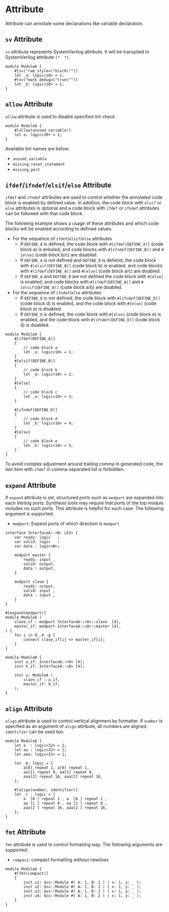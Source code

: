 # Attribute

Attribute can annotate some declarations like variable declaration.

## `sv` Attribute

`sv` attribute represents SystemVerilog attribute.
It will be transpiled to SystemVerilog attribute `(*  *)`.

```veryl,playground
module ModuleA {
    #[sv("ram_style=\"block\"")]
    let _a: logic<10> = 1;
    #[sv("mark_debug=\"true\"")]
    let _b: logic<10> = 1;
}
```

## `allow` Attribute

`allow` attribute is used to disable specified lint check.

```veryl,playground
module ModuleA {
    #[allow(unused_variable)]
    let a: logic<10> = 1;
}
```

Available lint names are below:

* `unused_variable`
* `missing_reset_statement`
* `missing_port`

## `ifdef`/`ifndef`/`elsif`/`else` Attribute

`ifdef` and `ifndef` attributes are used to control whether the annotated code block is enabled by defined value.
In addition, the code block with `elsif` or `else` attributes is optional and a code block with `ifdef` or `ifndef` attributes can be followed with that code block.

The following example shows a usage of these attributes and which code blocks will be enabled according to defined values.

* For the sequence of `ifdef`/`elsif`/`else` attributes
    * If `DEFINE_A` is defined, the code block with `#[ifdef(DEFINE_A)]` (code block a) is enbaled, and code blocks with `#[ifndef(DEFINE_B)]` and `#[else]` (code block b/c) are disabled.
    * If `DEFINE_A` is not defined and `DEFINE_B` is defiend, the code block with `#[elsif(DEFINE_B)]` (code block b) is enabled, and code blocks with `#[ifdef(DEFINE_A)]` and `#[else]` (code block a/c) are disabled.
    * If `DEFINE_A` and `DEFINE_B` are not defined the code block with `#[else]` is enabled, and code blocks with `#[ifdef(DEFINE_A)]` and `#[elsif(DEFINE_B)]` (code block a/b) are disabled.
* For the sequence of `ifndef`/`else` attributes
    * If `DEFINE_D` is not defined, the code block with `#[ifndef(DEFINE_D)]` (code block d) is enabled, and the code block with `#[else]` (code block e) is disabled.
    * If `DEFINE_D` is defined, the code block with `#[else]` (code block e) is enabled, and the code block with `#[ifndef(DEFINE_D)]` (code block d) is disabled.

```veryl,playground
module ModuleA {
    #[ifdef(DEFINE_A)]
    {
        // code block a
        let _a: logic<10> = 1;
    }
    #[elsif(DEFINE_B)]
    {
        // code block b
        let _a: logic<10> = 2;
    }
    #[else]
    {
        // code block c
        let _a: logic<10> = 3;
    }

    #[ifndef(DEFINE_D)]
    {
        // code block d
        let _b: logic<10> = 4;
    }
    #[else]
    {
        // code block e
        let _b: logic<10> = 5;
    }
}
```

To avoid complex adjustment around trailing comma in generated code, the last item with `ifdef` in comma-separated list is forbidden.

## `expand` Attribute

If `expand` attribute is set, structured ports such as `modport` are expanded into each Verilog ports.
Synthesis tools may require that ports of the top module includes no such ports. This attribute is helpful for such case.
The following argument is supported.

* `modport`: Expand ports of which direction is `modport`

```veryl,playground
interface InterfaceA::<W: u32> {
    var ready: logic   ;
    var valid: logic   ;
    var data : logic<W>;

    modport master {
        ready: input ,
        valid: output,
        data : output,
    }

    modport slave {
        ready: output,
        valid: input ,
        data : input ,
    }
}

#[expand(modport)]
module ModuleA (
    slave_if : modport InterfaceA::<8>::slave  [4],
    master_if: modport InterfaceA::<8>::master [4],
) {
    for i in 0..4 :g {
        connect slave_if[i] <> master_if[i];
    }
}

module ModuleB {
    inst a_if: InterfaceA::<8> [4];
    inst b_if: InterfaceA::<8> [4];

    inst u: ModuleA (
        slave_if : a_if,
        master_if: b_if,
    );
}
```

## `align` Attribute

`align` attribute is used to control vertical alignment by formatter.
If `number` is specified as an argument of `align` attribute, all numbers are aligned.
`identifier` can be used too.

```veryl,playground
module ModuleA {
    let a  : logic<32> = 1;
    let aa : logic<32> = 1;
    let aaa: logic<32> = 1;

    let _b: logic = {
        a[0] repeat 1, a[0] repeat 1,
        aa[1] repeat 8, aa[1] repeat 8,
        aaa[2] repeat 16, aaa[2] repeat 16,
    };

    #[align(number, identifier)]
    let _c : logic = {
        a  [0 ] repeat 1 , a  [0 ] repeat 1 ,
        aa [1 ] repeat 8 , aa [1 ] repeat 8 ,
        aaa[2 ] repeat 16, aaa[2 ] repeat 16,
    };
}
```

## `fmt` Attribute

`fmt` attribute is used to control formatiing way.
The following arguments are supported:

* `compact`: compact formatting without newlines

```veryl,playground
module ModuleA {
    #[fmt(compact)]
    {
        inst u1: $sv::Module #( A: 1, B: 2 ) ( x: 1, y: _ );
        inst u2: $sv::Module #( A: 1, B: 2 ) ( x: 1, y: _ );
        inst u3: $sv::Module #( A: 1, B: 2 ) ( x: 1, y: _ );
        inst u4: $sv::Module #( A: 1, B: 2 ) ( x: 1, y: _ );
    }
}
```
